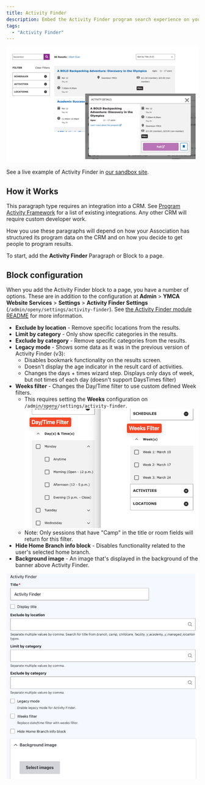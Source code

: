 ```yaml
---
title: Activity Finder
description: Embed the Activity Finder program search experience on your website, which helps users pre-filter the activities they want to search for.
tags:
  - "Activity Finder"
---
```


![A screenshot of the Activity Finder block.](activity-finder--example.png "A screenshot showing the Activity Finder block and a detail popup.")

See a live example of Activity Finder in [our sandbox site](https://sandbox-carnation-cus-d9.y.org/activity-finder-v4).

## How it Works

This paragraph type requires an integration into a CRM. See [Program Activity Framework](../../../development/program-event-framework) for a list of existing integrations. Any other CRM will require custom developer work.

How you use these paragraphs will depend on how your Association has structured its program data on the CRM and on how you decide to get people to program results.

To start, add the **Activity Finder** Paragraph or Block to a page.

## Block configuration

When you add the Activity Finder block to a page, you have a number of options. These are in addition to the configuration at **Admin** > **YMCA Website Services** > **Settings** > **Activity Finder Settings** (`/admin/openy/settings/activity-finder`). See [the Activity Finder module README](https://github.com/YCloudYUSA/yusaopeny_activity_finder?tab=readme-ov-file#open-y-activity-finder) for more information.

- **Exclude by location** - Remove specific locations from the results.
- **Limit by category** - Only show specific categories in the results.
- **Exclude by category** - Remove specific categories from the results.
- **Legacy mode** - Shows some data as it was in the previous version of Activity Finder (v3):
  - Disables bookmark functionality on the results screen.
  - Doesn't display the age indicator in the result card of activities.
  - Changes the days + times wizard step. Displays only days of week, but not times of each day (doesn't support DaysTimes filter)
- **Weeks filter** - Changes the Day/Time filter to use custom defined Week filters.
  - This requires setting the **Weeks** configuration on `/admin/openy/settings/activity-finder`.![Activity Finder Weeks configuration.](activity-finder--weeks.png)
  - Note: Only sessions that have "Camp" in the title or room fields will return for this filter.
- **Hide Home Branch info block** - Disables functionality related to the user's selected home branch.
- **Background image** - An image that's displayed in the background of the banner above Activity Finder.

![The Activity Finder block configuration.](activity-finder--paragraph.png)
